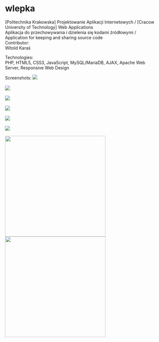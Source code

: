 # wlepka
[Politechnika Krakowska] Projektowanie Aplikacji Internetowych / [Cracow University of Technology] Web Applications<br>
Aplikacja do przechowywania i dzielenia się kodami źródłowymi / Application for keeping and sharing source code<br>
Contributor: <br>
Witold Karaś<br>

Technologies: <br>
PHP, HTML5, CSS3, JavaScript, MySQL/MariaDB, AJAX, Apache Web Server, Responsive Web Design<br>

Screenshots:
<img src=http://i.imgur.com/Agk0dC8.jpg>
<br><br>
<img src=http://i.imgur.com/XxsPjoI.jpg>
<br><br>
<img src=http://i.imgur.com/Nko71Bk.jpg>
<br><br>
<img src=http://i.imgur.com/Hqnu7Z8.jpg>
<br><br>
<img src=http://i.imgur.com/AvlAapv.jpg>
<br><br>
<img src=http://i.imgur.com/Nc2TyR3.jpg>
<br><br>
<img src=http://i.imgur.com/DhOQoZQ.png width="330px">
<img src=http://i.imgur.com/tEbDwYI.png width="330px">
<br>
